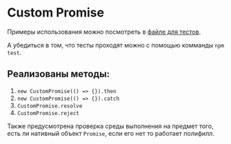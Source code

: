 # Custom Promise
Примеры использования можно посмотреть в
[файле для тестов](../../test/custom-promise/custom-promise.test.js).

А убедиться в том, что тесты проходят можно с помощью комманды `npm test`.

## Реализованы методы:
1. `new CustomPromise(() => {}).then`
2. `new CustomPromise(() => {}).catch`
3. `CustomPromise.resolve`
4. `CustomPromise.reject`

Также предусмотрена проверка среды выполнения на предмет того,
есть ли нативный объект `Promise`, если его нет то работает полифилл.